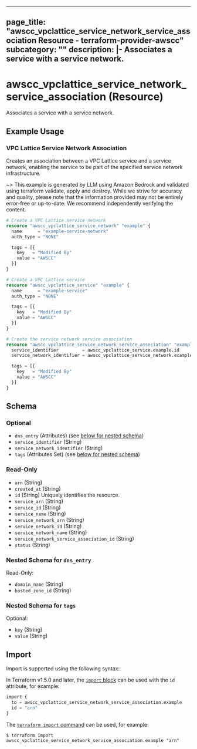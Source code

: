 
---
page_title: "awscc_vpclattice_service_network_service_association Resource - terraform-provider-awscc"
subcategory: ""
description: |-
  Associates a service with a service network.
---

# awscc_vpclattice_service_network_service_association (Resource)

Associates a service with a service network.

## Example Usage

### VPC Lattice Service Network Association

Creates an association between a VPC Lattice service and a service network, enabling the service to be part of the specified service network infrastructure.

~> This example is generated by LLM using Amazon Bedrock and validated using terraform validate, apply and destroy. While we strive for accuracy and quality, please note that the information provided may not be entirely error-free or up-to-date. We recommend independently verifying the content.

```terraform
# Create a VPC Lattice service network
resource "awscc_vpclattice_service_network" "example" {
  name      = "example-service-network"
  auth_type = "NONE"

  tags = [{
    key   = "Modified By"
    value = "AWSCC"
  }]
}

# Create a VPC Lattice service
resource "awscc_vpclattice_service" "example" {
  name      = "example-service"
  auth_type = "NONE"

  tags = [{
    key   = "Modified By"
    value = "AWSCC"
  }]
}

# Create the service network service association
resource "awscc_vpclattice_service_network_service_association" "example" {
  service_identifier         = awscc_vpclattice_service.example.id
  service_network_identifier = awscc_vpclattice_service_network.example.id

  tags = [{
    key   = "Modified By"
    value = "AWSCC"
  }]
}
```

<!-- schema generated by tfplugindocs -->
## Schema

### Optional

- `dns_entry` (Attributes) (see [below for nested schema](#nestedatt--dns_entry))
- `service_identifier` (String)
- `service_network_identifier` (String)
- `tags` (Attributes Set) (see [below for nested schema](#nestedatt--tags))

### Read-Only

- `arn` (String)
- `created_at` (String)
- `id` (String) Uniquely identifies the resource.
- `service_arn` (String)
- `service_id` (String)
- `service_name` (String)
- `service_network_arn` (String)
- `service_network_id` (String)
- `service_network_name` (String)
- `service_network_service_association_id` (String)
- `status` (String)

<a id="nestedatt--dns_entry"></a>
### Nested Schema for `dns_entry`

Read-Only:

- `domain_name` (String)
- `hosted_zone_id` (String)


<a id="nestedatt--tags"></a>
### Nested Schema for `tags`

Optional:

- `key` (String)
- `value` (String)

## Import

Import is supported using the following syntax:

In Terraform v1.5.0 and later, the [`import` block](https://developer.hashicorp.com/terraform/language/import) can be used with the `id` attribute, for example:

```terraform
import {
  to = awscc_vpclattice_service_network_service_association.example
  id = "arn"
}
```

The [`terraform import` command](https://developer.hashicorp.com/terraform/cli/commands/import) can be used, for example:

```shell
$ terraform import awscc_vpclattice_service_network_service_association.example "arn"
```
